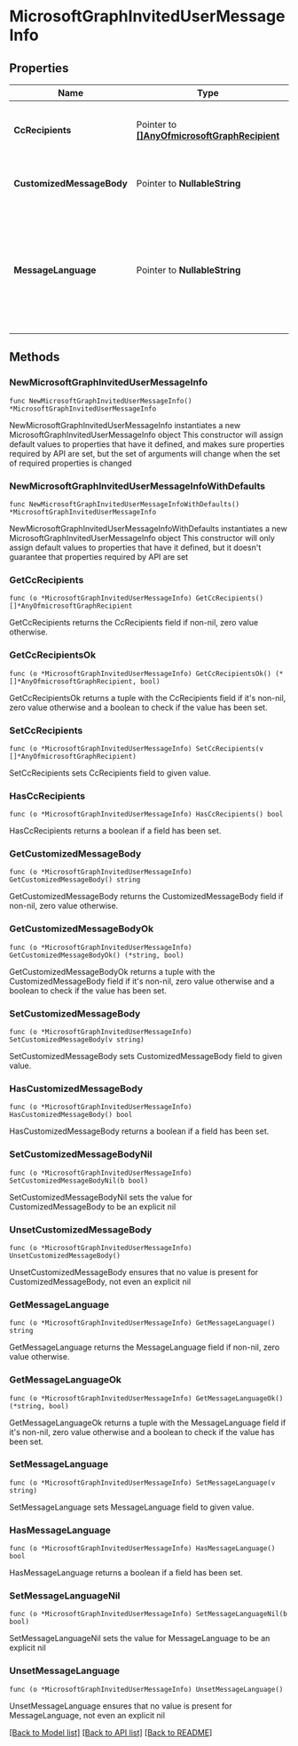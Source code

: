 # MicrosoftGraphInvitedUserMessageInfo

## Properties

Name | Type | Description | Notes
------------ | ------------- | ------------- | -------------
**CcRecipients** | Pointer to [**[]AnyOfmicrosoftGraphRecipient**](AnyOfmicrosoftGraphRecipient.md) | Additional recipients the invitation message should be sent to. Currently only 1 additional recipient is supported. | [optional] 
**CustomizedMessageBody** | Pointer to **NullableString** | Customized message body you want to send if you don&#39;t want the default message. | [optional] 
**MessageLanguage** | Pointer to **NullableString** | The language you want to send the default message in. If the customizedMessageBody is specified, this property is ignored, and the message is sent using the customizedMessageBody. The language format should be in ISO 639. The default is en-US. | [optional] 

## Methods

### NewMicrosoftGraphInvitedUserMessageInfo

`func NewMicrosoftGraphInvitedUserMessageInfo() *MicrosoftGraphInvitedUserMessageInfo`

NewMicrosoftGraphInvitedUserMessageInfo instantiates a new MicrosoftGraphInvitedUserMessageInfo object
This constructor will assign default values to properties that have it defined,
and makes sure properties required by API are set, but the set of arguments
will change when the set of required properties is changed

### NewMicrosoftGraphInvitedUserMessageInfoWithDefaults

`func NewMicrosoftGraphInvitedUserMessageInfoWithDefaults() *MicrosoftGraphInvitedUserMessageInfo`

NewMicrosoftGraphInvitedUserMessageInfoWithDefaults instantiates a new MicrosoftGraphInvitedUserMessageInfo object
This constructor will only assign default values to properties that have it defined,
but it doesn't guarantee that properties required by API are set

### GetCcRecipients

`func (o *MicrosoftGraphInvitedUserMessageInfo) GetCcRecipients() []*AnyOfmicrosoftGraphRecipient`

GetCcRecipients returns the CcRecipients field if non-nil, zero value otherwise.

### GetCcRecipientsOk

`func (o *MicrosoftGraphInvitedUserMessageInfo) GetCcRecipientsOk() (*[]*AnyOfmicrosoftGraphRecipient, bool)`

GetCcRecipientsOk returns a tuple with the CcRecipients field if it's non-nil, zero value otherwise
and a boolean to check if the value has been set.

### SetCcRecipients

`func (o *MicrosoftGraphInvitedUserMessageInfo) SetCcRecipients(v []*AnyOfmicrosoftGraphRecipient)`

SetCcRecipients sets CcRecipients field to given value.

### HasCcRecipients

`func (o *MicrosoftGraphInvitedUserMessageInfo) HasCcRecipients() bool`

HasCcRecipients returns a boolean if a field has been set.

### GetCustomizedMessageBody

`func (o *MicrosoftGraphInvitedUserMessageInfo) GetCustomizedMessageBody() string`

GetCustomizedMessageBody returns the CustomizedMessageBody field if non-nil, zero value otherwise.

### GetCustomizedMessageBodyOk

`func (o *MicrosoftGraphInvitedUserMessageInfo) GetCustomizedMessageBodyOk() (*string, bool)`

GetCustomizedMessageBodyOk returns a tuple with the CustomizedMessageBody field if it's non-nil, zero value otherwise
and a boolean to check if the value has been set.

### SetCustomizedMessageBody

`func (o *MicrosoftGraphInvitedUserMessageInfo) SetCustomizedMessageBody(v string)`

SetCustomizedMessageBody sets CustomizedMessageBody field to given value.

### HasCustomizedMessageBody

`func (o *MicrosoftGraphInvitedUserMessageInfo) HasCustomizedMessageBody() bool`

HasCustomizedMessageBody returns a boolean if a field has been set.

### SetCustomizedMessageBodyNil

`func (o *MicrosoftGraphInvitedUserMessageInfo) SetCustomizedMessageBodyNil(b bool)`

 SetCustomizedMessageBodyNil sets the value for CustomizedMessageBody to be an explicit nil

### UnsetCustomizedMessageBody
`func (o *MicrosoftGraphInvitedUserMessageInfo) UnsetCustomizedMessageBody()`

UnsetCustomizedMessageBody ensures that no value is present for CustomizedMessageBody, not even an explicit nil
### GetMessageLanguage

`func (o *MicrosoftGraphInvitedUserMessageInfo) GetMessageLanguage() string`

GetMessageLanguage returns the MessageLanguage field if non-nil, zero value otherwise.

### GetMessageLanguageOk

`func (o *MicrosoftGraphInvitedUserMessageInfo) GetMessageLanguageOk() (*string, bool)`

GetMessageLanguageOk returns a tuple with the MessageLanguage field if it's non-nil, zero value otherwise
and a boolean to check if the value has been set.

### SetMessageLanguage

`func (o *MicrosoftGraphInvitedUserMessageInfo) SetMessageLanguage(v string)`

SetMessageLanguage sets MessageLanguage field to given value.

### HasMessageLanguage

`func (o *MicrosoftGraphInvitedUserMessageInfo) HasMessageLanguage() bool`

HasMessageLanguage returns a boolean if a field has been set.

### SetMessageLanguageNil

`func (o *MicrosoftGraphInvitedUserMessageInfo) SetMessageLanguageNil(b bool)`

 SetMessageLanguageNil sets the value for MessageLanguage to be an explicit nil

### UnsetMessageLanguage
`func (o *MicrosoftGraphInvitedUserMessageInfo) UnsetMessageLanguage()`

UnsetMessageLanguage ensures that no value is present for MessageLanguage, not even an explicit nil

[[Back to Model list]](../README.md#documentation-for-models) [[Back to API list]](../README.md#documentation-for-api-endpoints) [[Back to README]](../README.md)


